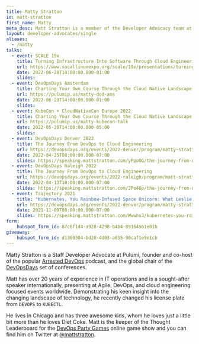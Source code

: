 ```yaml
---
title: Matty Stratton
id: matt-stratton
first_name: Matty
meta_desc: Matt Stratton is a member of the Developer Advocacy team at Pulumi.
layout: developer-advocates/single
aliases:
  - /matty
talks:
  - event: SCALE 19x
    title: Turning Infrastructure Into Software Through Cloud Engineering
    url: https://www.socallinuxexpo.org/scale/19x/presentations/turning-infrastructure-software-through-cloud-engineering
    date: 2022-06-28T14:00:00.000-01:00
    slides: 
  - event: DevOpsDays Amsterdam
    title: Charting Your Own Course Through the Cloud Native Landscape
    url: https://pulumip.us/matty-dod-ams
    date: 2022-06-23T14:00:00.000-01:00
    slides: 
  - event: KubeCon + CloudNativeCon Europe 2022
    title: Charting Your Own Course Through the Cloud Native Landscape
    url: https://pulumip.us/matty-kubecon-talk
    date: 2022-05-20T14:00:00.000-05:00
    slides: 
  - event: DevOpsDays Denver 2022
    title: The Journey From DevOps to Cloud Engineering
    url: https://devopsdays.org/events/2022-denver/program/matty-stratton/
    date: 2022-04-25T08:00:00.000-07:00
    slides: https://speaking.mattstratton.com/yPpoOG/the-journey-from-devops-to-cloud-engineering
  - event: DevOpsDays Raleigh 2022
    title: The Journey From DevOps to Cloud Engineering
    url: https://devopsdays.org/events/2022-raleigh/program/matt-stratton/
    date: 2022-04-13T10:00:00.000-07:00
    slides: https://speaking.mattstratton.com/JPe46p/the-journey-from-devops-to-cloud-engineering
  - event: Trajectory 2021
    title: "Kubernetes, You Rainbow-Infused Space Unicorn: What Leslie Knope Can Teach Us About DevOps"
    url: https://devopsdays.org/events/2022-denver/program/matty-stratton/
    date: 2021-11-09T08:00:00.000-07:00
    slides: https://speaking.mattstratton.com/Wwwhs3/kubernetes-you-rainbow-infused-space-unicorn-what-leslie-knope-can-teach-us-about-devops
form:
    hubspot_form_id: 87c6f1d4-a928-4298-b4b4-89164561e01b
giveaway:
    hubspot_form_id: d1360304-bd20-4d03-a635-90caf1e9e1cb
---
```

Matty Stratton is a Staff Developer Advocate at Pulumi, founder and co-host of the popular [Arrested DevOps](https://www.arresteddevops.com/) podcast, and the global chair of the [DevOpsDays](https://www.devopsdays.org/) set of conferences.

Matt has over 20 years of experience in IT operations and is a sought-after speaker internationally, presenting at Agile, DevOps, and cloud engineering focused events worldwide. Demonstrating his keen insight into the changing landscape of technology, he recently changed his license plate from `DEVOPS` to `KUBECTL`.

He lives in Chicago and has three awesome kids, whom he loves just a little bit more than he loves Diet Coke. Matt is the keeper of the Thought Leaderboard for the [DevOps Party Games](https://devopspartygames.com) online game show and you can find him on Twitter at [@mattstratton](https://twitter.com/mattstratton).
